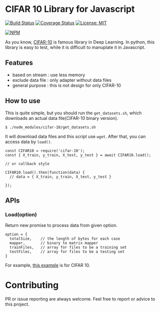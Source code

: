 
# CIFAR 10 Library for Javascript


[![Build Status](https://travis-ci.org/zestime/cifar-10.svg?branch=master)](https://travis-ci.org/zestime/cifar-10) [![Coverage Status](https://coveralls.io/repos/github/zestime/cifar-10/badge.svg?branch=master)](https://coveralls.io/github/zestime/cifar-10?branch=master) [![License: MIT](https://img.shields.io/badge/License-MIT-yellow.svg)](https://opensource.org/licenses/MIT)

[![NPM](https://nodei.co/npm/cifar-10.png)](https://nodei.co/npm/cifar-10/)


As you know, [CIFAR-10](https://www.cs.toronto.edu/~kriz/cifar.html) is famous library in Deep Learning. In python, this library is easy to test, while it is difficult to manuplate it in Javascript. 

## Features

- based on stream : use less memory
- exclude data file : only adapter without data files
- general purpose : this is not design for only CIFAR-10


## How to use

This is quite simple, but you should run the `get_datasets.sh`, which downloads an actual data file(CIFAR-10 binary version). 

```
$ ./node_modules/cifar-10/get_datasets.sh
```

It will download data files and this script use `wget`. 
After that, you can access data by `load()`.

```
const CIFAR10 = require('cifar-10');
const { X_train, y_train, X_test, y_test } = await CIFAR10.load();

// or callback style

CIFAR10.load().then(function(data) {
  // data = { X_train, y_train, X_test, y_test }

});
```

## APIs

### Load(option) 

Return new promise to process data from given option.

```
option = {
  totalSize,    // the length of bytes for each case
  mapper,       // binary to matrix mapper
  trainFiles,   // array for files to be a training set
  testFiles,    // array for files to be a testing set
}
```
For example, [this example](https://github.com/zestime/cifar-10/blob/master/src/index.js#L42) is for CIFAR 10.

# Contributing

PR or issue reporting are always welcome.
Feel free to report or advice to this project.




